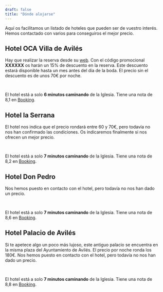 ```yaml
---
draft: false
title: "Dónde alojarse"
---
```


Aquí os facilitamos un listado de hoteles que pueden ser de vuestro interés. Hemos contactado con varios para conseguiros el mejor precio.

## Hotel OCA Villa de Avilés

Hay que realizar la reserva desde su [web](https://www.ocahotels.com/hoteles/hotel-oca-villa-de-aviles/entorno). Con el código promocional **XXXXXX** os harán un 15% de descuento en la reserva. Este descuento estará disponible hasta un mes antes del día de la boda. El precio sin el descuento es de unos 70€ por noche.

<br>

El hotel está a solo **6 minutos caminando** de la Iglesia. Tiene una nota de 8,1 en [Booking](https://www.booking.com/hotel/es/villadeaviles.es.html).

## Hotel la Serrana

El hotel nos indica que el precio rondará entre 60 y 70€, pero todavía no nos han confirmado las condiciones. Os indicaremos finalmente si nos ofrecen un mejor precio.

<br>

El hotel está a solo **7 minutos caminando** de la Iglesia. Tiene una nota de 8,2 en [Booking](https://www.booking.com/hotel/es/luzana.es.html).

## Hotel Don Pedro

Nos hemos puesto en contacto con el hotel, pero todavía no nos han dado un precio.

<br>

El hotel está a solo **7 minutos caminando** de la Iglesia. Tiene una nota de 8,6 en [Booking](https://www.booking.com/hotel/es/don-pedro.es.html).

## Hotel Palacio de Avilés

Si te apetece algo un poco más lujoso, este antiguo palacio se encuentra en la misma plaza del Ayuntamiento de Avilés. El precio por noche ronda los 180€. Nos hemos puesto en contacto con el hotel, pero todavía no nos han dado un precio.

<br>

El hotel está a solo **7 minutos caminando** de la Iglesia. Tiene una nota de 8,8 en [Booking](https://www.booking.com/hotel/es/palacio-de-aviles-by-melia.es.html?aid=390156&label=duc511jc-1DCAsoRkIacGFsYWNpby1kZS1hdmlsZXMtYnktbWVsaWFIM1gDaEaIAQGYAQq4AQfIAQ_YAQPoAQGIAgGoAgO4ApXyyLEGwAIB0gIkZjI4NzRjZWItMmQwOC00NTVlLTk0ZjMtMTI0YzEyZTE4OGQz2AIE4AIB&sid=d5bfd3db480e5ffe765213ec4646934d&dist=0&group_adults=2&group_children=0&keep_landing=1&no_rooms=1&sb_price_type=total&type=total&).